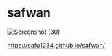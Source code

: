# safwan
![Screenshot (30)](https://github.com/Safu1234/safwan/assets/131651767/35cc9e9c-b0e8-464b-96ae-d159e8dde753)

https://safu1234.github.io/safwan/
